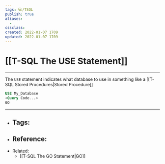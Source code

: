 ```yaml
---
tags: 💻️/TSQL 
publish: true
aliases:
  - 
cssclass: 
created: 2022-01-07 1709
updated: 2022-01-07 1709
---
```


# [[T-SQL The USE Statement]]

---

The `USE` statement indicates what database to use in something like a [[T-SQL Stored Procedures|Stored Procedure]]

```sql
USE My_Database
<Query Code...>
GO
```

---

- Tags: 
	- 
- Reference:
	- 
- Related:
	- [[T-SQL The GO Statement|GO]]
